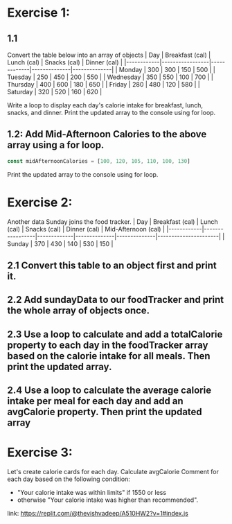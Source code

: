 # Exercise 1: 

## 1.1
Convert the table below into an array of objects
| Day        | Breakfast (cal) | Lunch (cal) | Snacks (cal) | Dinner (cal) |
|------------|-----------------|-------------|--------------|--------------|
| Monday     | 300             | 300         | 150          | 500          |
| Tuesday    | 250             | 450         | 200          | 550          |
| Wednesday  | 350             | 550         | 100          | 700          |
| Thursday   | 400             | 600         | 180          | 650          |
| Friday     | 280             | 480         | 120          | 580          |
| Saturday   | 320             | 520         | 160          | 620          |

 Write a loop to display each day's calorie intake for breakfast, lunch, snacks, and dinner. Print the updated array to the console using for loop.

## 1.2: Add Mid-Afternoon Calories to the above array using a for loop.
```js
const midAfternoonCalories = [100, 120, 105, 110, 100, 130]
```
Print the updated array to the console using for loop.

# Exercise 2:
Another data Sunday joins the food tracker.
| Day        | Breakfast (cal) | Lunch (cal) | Snacks (cal) | Dinner (cal) | Mid-Afternoon (cal) |
|------------|-----------------|-------------|--------------|--------------|----------------------|
| Sunday     | 370             | 430         | 140          | 530          | 150                  |

## 2.1 Convert this table to an object first and print it.
## 2.2 Add sundayData to our foodTracker and print the whole array of objects once.
## 2.3 Use a loop to calculate and add a totalCalorie property to each day in the foodTracker array based on the calorie intake for all meals. Then print the updated array.
## 2.4 Use a loop to calculate the average calorie intake per meal for each day and add an avgCalorie property. Then print the updated array

# Exercise 3: 
Let's create calorie cards for each day.
Calculate avgCalorie Comment for each day based on the following condition:

* "Your calorie intake was within limits" if 1550 or less
* otherwise "Your calorie intake was higher than recommended".

link: https://replit.com/@thevishvadeep/A510HW2?v=1#index.js
